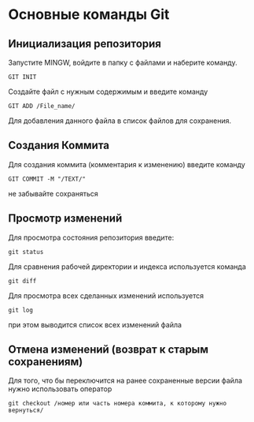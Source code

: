  # Основные команды Git


 ## Инициализация репозитория
 Запустите MINGW, войдите в папку с файлами и наберите команду. 
 ```
 GIT INIT
 ```

 Создайте файл с нужным содержимым и введите команду 
 ```
 GIT ADD /File_name/
 ```
Для добавления данного файла в список файлов для сохранения.
 
 ## Создания Коммита
 Для создания коммита (комментария к изменению) введите команду
```
GIT COMMIT -M "/TEXT/"
```
не забывайте сохраняться

## Просмотр изменений
Для просмотра состояния репозитория введите:
```
git status
```
Для сравнения рабочей директории и индекса используется команда
```
git diff
```
Для просмотра всех сделанных изменений используется
```
git log
```
при этом выводится список всех изменений файла

## Отмена изменений (возврат к старым сохранениям)

Для того, что бы переключится на ранее сохраненные версии файла нужно использовать оператор
```
git checkout /номер или часть номера коммита, к которому нужно вернуться/
```

## 

